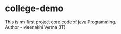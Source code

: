# college-demo
This is my first project core code of java Programming.
<br>
Author - Meenakhi Verma (IT)
